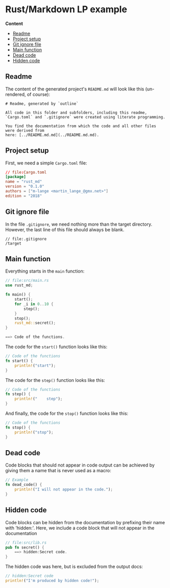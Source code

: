 # Rust/Markdown LP example


**Content**

* [Readme](#readme)
* [Project setup](#project-setup)
* [Git ignore file](#git-ignore-file)
* [Main function](#main-function)
* [Dead code](#dead-code)
* [Hidden code](#hidden-code)

## Readme

The content of the generated project's `README.md` will look like this (un-rendered, of course):

```
# Readme, generated by `outline`

All code in this folder and subfolders, including this readme,
`Cargo.toml` and `.gitignore` were created using literate programming.

You find the documentation from which the code and all other files were derived from
here: [../README.md.md](../README.md.md).
```

## Project setup

First, we need a simple `Cargo.toml` file:

```toml
// file:Cargo.toml
[package]
name = "rust_md"
version = "0.1.0"
authors = ["m-lange <martin_lange_@gmx.net>"]
edition = "2018"
```

## Git ignore file

In the file `.gitignore`, we need nothing more than the target directory.
However, the last line of this file should always be blank.

```
// file:.gitignore
/target

```

## Main function

Everything starts in the `main` function:

```rust
// file:src/main.rs
use rust_md;

fn main() {
    start();
    for _i in 0..10 {
        step();
    }
    stop();
    rust_md::secret();
}

==> Code of the functions.
```

The code for the `start()` function looks like this:

```rust
// Code of the functions
fn start() {
    println!("start");
}
```

The code for the `step()` function looks like this:

```rust
// Code of the functions
fn step() {
    println!("    step");
}
```

And finally, the code for the `stop()` function looks like this:

```rust
// Code of the functions
fn stop() {
    println!("stop");
}
```

## Dead code

Code blocks that should not appear in code output can be achieved
by giving them a name that is never used as a macro:

```rust
// Example
fn dead_code() {
    println!("I will not appear in the code.");
}
```

## Hidden code

Code blocks can be hidden from the documentation by prefixing their name with 'hidden:'.
Here, we include a code block that will not appear in the documentation

```rust
// file:src/lib.rs
pub fn secret() {
    ==> hidden:Secret code.
}
```

The hidden code was here, but is excluded from the output docs:

```rust
// hidden:Secret code
println!("I'm produced by hidden code!");
```
